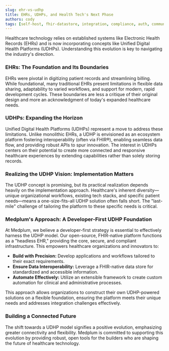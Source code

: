 ```yaml
---
slug: ehr-vs-udhp
title: EHRs, UDHPs, and Health Tech's Next Phase
authors: cody
tags: [self-host, fhir-datastore, integration, compliance, auth, community]
---
```


Healthcare technology relies on established systems like Electronic Health Records (EHRs) and is now incorporating concepts like Unified Digital Health Platforms (UDHPs). Understanding this evolution is key to navigating the industry's direction.

<!-- truncate -->

### EHRs: The Foundation and Its Boundaries

EHRs were pivotal in digitizing patient records and streamlining billing. While foundational, many traditional EHRs present limitations in flexible data sharing, adaptability to varied workflows, and support for modern, rapid development cycles. These boundaries are less a critique of their original design and more an acknowledgment of today's expanded healthcare needs.

### UDHPs: Expanding the Horizon

Unified Digital Health Platforms (UDHPs) represent a move to address these limitations. Unlike monolithic EHRs, a UDHP is envisioned as an ecosystem platform fostering interoperability (often via FHIR®), enabling seamless data flow, and providing robust APIs to spur innovation. The interest in UDHPs centers on their potential to create more connected and responsive healthcare experiences by extending capabilities rather than solely storing records.

### Realizing the UDHP Vision: Implementation Matters

The UDHP concept is promising, but its practical realization depends heavily on the implementation approach. Healthcare's inherent diversity—unique organizational workflows, existing tech stacks, and specific patient needs—means a one-size-fits-all UDHP solution often falls short. The "last-mile" challenge of tailoring the platform to these specific needs is critical.

### Medplum's Approach: A Developer-First UDHP Foundation

At Medplum, we believe a developer-first strategy is essential to effectively harness the UDHP model. Our open-source, FHIR-native platform functions as a "headless EHR," providing the core, secure, and compliant infrastructure. This empowers healthcare organizations and innovators to:

- **Build with Precision:** Develop applications and workflows tailored to their exact requirements.
- **Ensure Data Interoperability:** Leverage a FHIR-native data store for standardized and accessible information.
- **Automate Effectively:** Utilize an extensible framework to create custom automation for clinical and administrative processes.

This approach allows organizations to construct their own UDHP-powered solutions on a flexible foundation, ensuring the platform meets their unique needs and addresses integration challenges effectively.

### Building a Connected Future

The shift towards a UDHP model signifies a positive evolution, emphasizing greater connectivity and flexibility. Medplum is committed to supporting this evolution by providing robust, open tools for the builders who are shaping the future of healthcare technology.
